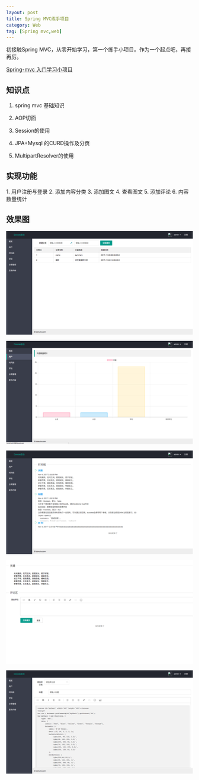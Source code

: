 ```yaml
---
layout: post
title: Spring MVC练手项目
category: Web
tag: [Spring mvc,web]
---
```


初接触Spring MVC，从零开始学习，第一个练手小项目。作为一个起点吧，再接再厉。

[Spring-mvc 入门学习小项目](https://github.com/huijizyf/start-spring-mvc)
<h2>知识点</h2>

1. spring mvc 基础知识

2. AOP切面

3. Session的使用

4. JPA+Mysql 的CURD操作及分页

5. MultipartResolver的使用

<h2>实现功能</h2>
1. 用户注册与登录
2. 添加内容分类
3. 添加图文
4. 查看图文
5. 添加评论
6. 内容数量统计


<h2>效果图</h2>

![分类管理](/images/springmvc/classify.png)

![内容统计](/images/springmvc/overview.png)

![时间线](/images/springmvc/timeline.png)

![查看内容](/images/springmvc/viewpost.png)

![新建内容](/images/springmvc/write_post.png)